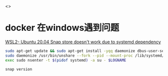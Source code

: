 <>
# docker 在windows遇到问题


[WSL2- Ubuntu 20.04 Snap store doesn't work due to systemd dependency](https://github.com/microsoft/WSL/issues/5126)

```bash
sudo apt-get update && sudo apt-get install -yqq daemonize dbus-user-session fontconfig
sudo daemonize /usr/bin/unshare --fork --pid --mount-proc /lib/systemd/systemd --system-unit=basic.target
exec sudo nsenter -t $(pidof systemd) -a su - $LOGNAME

snap version
```


